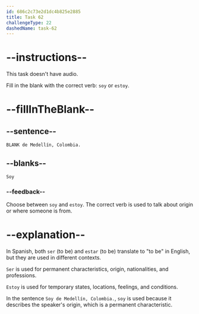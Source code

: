 ```yaml
---
id: 686c2c73e2d1dc4b825e2885
title: Task 62
challengeType: 22
dashedName: task-62
---
```


# --instructions--

This task doesn't have audio. 

Fill in the blank with the correct verb: `soy` or `estoy`.

# --fillInTheBlank--

## --sentence--

`BLANK de Medellín, Colombia.`

## --blanks--

`Soy`

### --feedback--

Choose between `soy` and `estoy`. The correct verb is used to talk about origin or where someone is from.

# --explanation--

In Spanish, both `ser` (to be) and `estar` (to be) translate to "to be" in English, but they are used in different contexts.

`Ser` is used for permanent characteristics, origin, nationalities, and professions. 

`Estoy` is used for temporary states, locations, feelings, and conditions.

In the sentence `Soy de Medellín, Colombia.`, `soy` is used because it describes the speaker's origin, which is a permanent characteristic.
